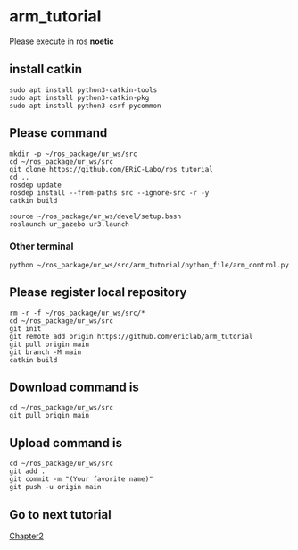 # arm_tutorial

Please execute in ros **noetic**
## install catkin 
```
sudo apt install python3-catkin-tools
sudo apt install python3-catkin-pkg
sudo apt install python3-osrf-pycommon
```
## Please command
```
mkdir -p ~/ros_package/ur_ws/src
cd ~/ros_package/ur_ws/src
git clone https://github.com/ERiC-Labo/ros_tutorial
cd ..
rosdep update
rosdep install --from-paths src --ignore-src -r -y
catkin build

source ~/ros_package/ur_ws/devel/setup.bash
roslaunch ur_gazebo ur3.launch
```
### Other terminal
```
python ~/ros_package/ur_ws/src/arm_tutorial/python_file/arm_control.py
```

## Please register local repository
```
rm -r -f ~/ros_package/ur_ws/src/*
cd ~/ros_package/ur_ws/src
git init
git remote add origin https://github.com/ericlab/arm_tutorial
git pull origin main
git branch -M main
catkin build
```
## Download command is
```
cd ~/ros_package/ur_ws/src
git pull origin main
```

## Upload command  is
```
cd ~/ros_package/ur_ws/src
git add .
git commit -m "(Your favorite name)"
git push -u origin main
```

## Go to next tutorial
[Chapter2](https://github.com/ERiC-Labo/ros_tutorial/tree/main/chapter02)